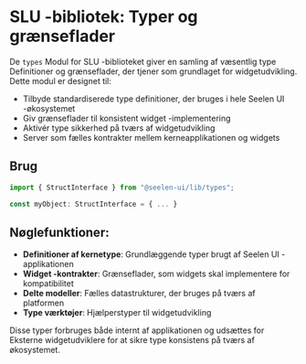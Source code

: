 # **SLU -bibliotek: Typer og grænseflader**

De `types` Modul for SLU -biblioteket giver en samling af væsentlig type 
Definitioner og grænseflader, der tjener som grundlaget for widgetudvikling. 
Dette modul er designet til:

* Tilbyde standardiserede type definitioner, der bruges i hele Seelen UI -økosystemet
* Giv grænseflader til konsistent widget -implementering
* Aktivér type sikkerhed på tværs af widgetudvikling
* Server som fælles kontrakter mellem kerneapplikationen og widgets

## **Brug**

```ts
import { StructInterface } from "@seelen-ui/lib/types";

const myObject: StructInterface = { ... }
```

## **Nøglefunktioner:**

* **Definitioner af kernetype**: Grundlæggende typer brugt af Seelen UI -applikationen
* **Widget -kontrakter**: Grænseflader, som widgets skal implementere for kompatibilitet
* **Delte modeller**: Fælles datastrukturer, der bruges på tværs af platformen
* **Type værktøjer**: Hjælperstyper til widgetudvikling

Disse typer forbruges både internt af applikationen og udsættes for 
Eksterne widgetudviklere for at sikre type konsistens på tværs af økosystemet.

